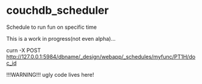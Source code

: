 couchdb_scheduler
=================

Schedule to run fun on specific time  

This is a work in progress(not even alpha)...

curn -X POST http://127.0.0.1:5984/dbname/_design/webapp/_schedules/myfunc/PT1H/doc_id


!!!WARNING!!! ugly code lives here!
